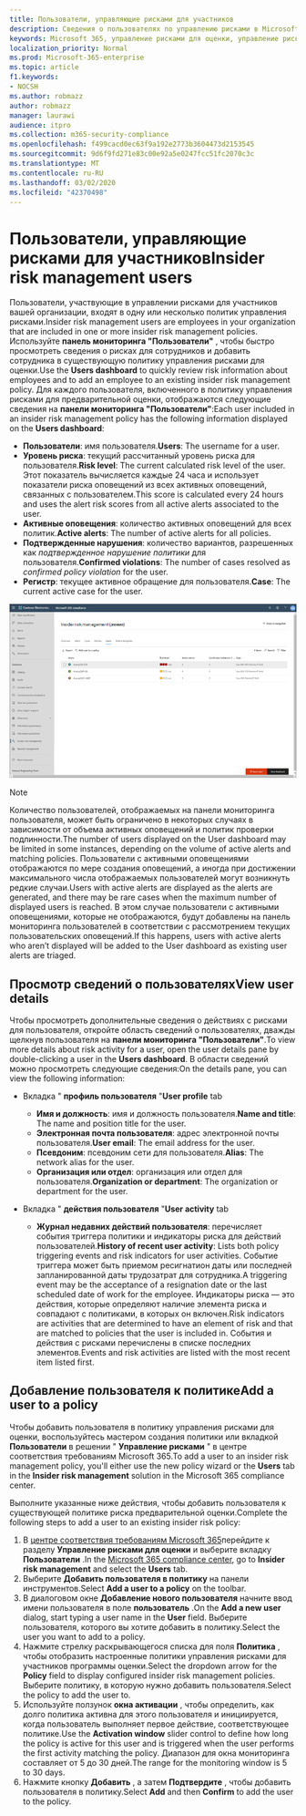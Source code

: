 ```yaml
---
title: Пользователи, управляющие рисками для участников
description: Сведения о пользователях по управлению рисками в Microsoft 365
keywords: Microsoft 365, управление рисками для оценки, управление рисками, соответствие требованиям
localization_priority: Normal
ms.prod: Microsoft-365-enterprise
ms.topic: article
f1.keywords:
- NOCSH
ms.author: robmazz
author: robmazz
manager: laurawi
audience: itpro
ms.collection: m365-security-compliance
ms.openlocfilehash: f499cacd0ec63f9a192e2773b3604473d2153545
ms.sourcegitcommit: 9d6f9fd271e83c00e92a5e0247fcc51fc2070c3c
ms.translationtype: MT
ms.contentlocale: ru-RU
ms.lasthandoff: 03/02/2020
ms.locfileid: "42370498"
---
```

# <a name="insider-risk-management-users"></a><span data-ttu-id="d1291-104">Пользователи, управляющие рисками для участников</span><span class="sxs-lookup"><span data-stu-id="d1291-104">Insider risk management users</span></span>

<span data-ttu-id="d1291-105">Пользователи, участвующие в управлении рисками для участников вашей организации, входят в одну или несколько политик управления рисками.</span><span class="sxs-lookup"><span data-stu-id="d1291-105">Insider risk management users are employees in your organization that are included in one or more insider risk management policies.</span></span> <span data-ttu-id="d1291-106">Используйте **панель мониторинга "Пользователи"** , чтобы быстро просмотреть сведения о рисках для сотрудников и добавить сотрудника в существующую политику управления рисками для оценки.</span><span class="sxs-lookup"><span data-stu-id="d1291-106">Use the **Users dashboard** to quickly review risk information about employees and to add an employee to an existing insider risk management policy.</span></span> <span data-ttu-id="d1291-107">Для каждого пользователя, включенного в политику управления рисками для предварительной оценки, отображаются следующие сведения на **панели мониторинга "Пользователи"**:</span><span class="sxs-lookup"><span data-stu-id="d1291-107">Each user included in an insider risk management policy has the following information displayed on the **Users dashboard**:</span></span>

- <span data-ttu-id="d1291-108">**Пользователи**: имя пользователя.</span><span class="sxs-lookup"><span data-stu-id="d1291-108">**Users**: The username for a user.</span></span>
- <span data-ttu-id="d1291-109">**Уровень риска**: текущий рассчитанный уровень риска для пользователя.</span><span class="sxs-lookup"><span data-stu-id="d1291-109">**Risk level**: The current calculated risk level of the user.</span></span> <span data-ttu-id="d1291-110">Этот показатель вычисляется каждые 24 часа и использует показатели риска оповещений из всех активных оповещений, связанных с пользователем.</span><span class="sxs-lookup"><span data-stu-id="d1291-110">This score is calculated every 24 hours and uses the alert risk scores from all active alerts associated to the user.</span></span>
- <span data-ttu-id="d1291-111">**Активные оповещения**: количество активных оповещений для всех политик.</span><span class="sxs-lookup"><span data-stu-id="d1291-111">**Active alerts**: The number of active alerts for all policies.</span></span>
- <span data-ttu-id="d1291-112">**Подтвержденные нарушения**: количество вариантов, разрешенных как *подтвержденное нарушение политики* для пользователя.</span><span class="sxs-lookup"><span data-stu-id="d1291-112">**Confirmed violations**: The number of cases resolved as *confirmed policy violation* for the user.</span></span>
- <span data-ttu-id="d1291-113">**Регистр**: текущее активное обращение для пользователя.</span><span class="sxs-lookup"><span data-stu-id="d1291-113">**Case**: The current active case for the user.</span></span>

![Панель мониторинга пользователей управления рисками для участников](../media/insider-risk-users-dashboard.png)

>[!NOTE]
><span data-ttu-id="d1291-115">Количество пользователей, отображаемых на панели мониторинга пользователя, может быть ограничено в некоторых случаях в зависимости от объема активных оповещений и политик проверки подлинности.</span><span class="sxs-lookup"><span data-stu-id="d1291-115">The number of users displayed on the User dashboard may be limited in some instances, depending on the volume of active alerts and matching policies.</span></span> <span data-ttu-id="d1291-116">Пользователи с активными оповещениями отображаются по мере создания оповещений, а иногда при достижении максимального числа отображаемых пользователей могут возникнуть редкие случаи.</span><span class="sxs-lookup"><span data-stu-id="d1291-116">Users with active alerts are displayed as the alerts are generated, and there may be rare cases when the maximum number of displayed users is reached.</span></span> <span data-ttu-id="d1291-117">В этом случае пользователи с активными оповещениями, которые не отображаются, будут добавлены на панель мониторинга пользователей в соответствии с рассмотрением текущих пользовательских оповещений.</span><span class="sxs-lookup"><span data-stu-id="d1291-117">If this happens, users with active alerts who aren’t displayed will be added to the User dashboard as existing user alerts are triaged.</span></span>

## <a name="view-user-details"></a><span data-ttu-id="d1291-118">Просмотр сведений о пользователях</span><span class="sxs-lookup"><span data-stu-id="d1291-118">View user details</span></span>

<span data-ttu-id="d1291-119">Чтобы просмотреть дополнительные сведения о действиях с рисками для пользователя, откройте область сведений о пользователях, дважды щелкнув пользователя на **панели мониторинга "Пользователи"**.</span><span class="sxs-lookup"><span data-stu-id="d1291-119">To view more details about risk activity for a user, open the user details pane by double-clicking a user in the **Users dashboard**.</span></span> <span data-ttu-id="d1291-120">В области сведений можно просмотреть следующие сведения:</span><span class="sxs-lookup"><span data-stu-id="d1291-120">On the details pane, you can view the following information:</span></span>

- <span data-ttu-id="d1291-121">Вкладка " **профиль пользователя** "</span><span class="sxs-lookup"><span data-stu-id="d1291-121">**User profile** tab</span></span>
    - <span data-ttu-id="d1291-122">**Имя и должность**: имя и должность пользователя.</span><span class="sxs-lookup"><span data-stu-id="d1291-122">**Name and title**: The name and position title for the user.</span></span>
    - <span data-ttu-id="d1291-123">**Электронная почта пользователя**: адрес электронной почты пользователя.</span><span class="sxs-lookup"><span data-stu-id="d1291-123">**User email**: The email address for the user.</span></span>
    - <span data-ttu-id="d1291-124">**Псевдоним**: псевдоним сети для пользователя.</span><span class="sxs-lookup"><span data-stu-id="d1291-124">**Alias**: The network alias for the user.</span></span>
    - <span data-ttu-id="d1291-125">**Организация или отдел**: организация или отдел для пользователя.</span><span class="sxs-lookup"><span data-stu-id="d1291-125">**Organization or department**: The organization or department for the user.</span></span>

- <span data-ttu-id="d1291-126">Вкладка " **действия пользователя** "</span><span class="sxs-lookup"><span data-stu-id="d1291-126">**User activity** tab</span></span>
    - <span data-ttu-id="d1291-127">**Журнал недавних действий пользователя**: перечисляет события триггера политики и индикаторы риска для действий пользователей.</span><span class="sxs-lookup"><span data-stu-id="d1291-127">**History of recent user activity**: Lists both policy triggering events and risk indicators for user activities.</span></span> <span data-ttu-id="d1291-128">Событие триггера может быть приемом ресигнатион даты или последней запланированной даты трудозатрат для сотрудника.</span><span class="sxs-lookup"><span data-stu-id="d1291-128">A triggering event may be the acceptance of a resignation date or the last scheduled date of work for the employee.</span></span> <span data-ttu-id="d1291-129">Индикаторы риска — это действия, которые определяют наличие элемента риска и совпадают с политиками, в которых он включен.</span><span class="sxs-lookup"><span data-stu-id="d1291-129">Risk indicators are activities that are determined to have an element of risk and that are matched to policies that the user is included in.</span></span> <span data-ttu-id="d1291-130">События и действия с рисками перечислены в списке последних элементов.</span><span class="sxs-lookup"><span data-stu-id="d1291-130">Events and risk activities are listed with the most recent item listed first.</span></span>

## <a name="add-a-user-to-a-policy"></a><span data-ttu-id="d1291-131">Добавление пользователя к политике</span><span class="sxs-lookup"><span data-stu-id="d1291-131">Add a user to a policy</span></span>

<span data-ttu-id="d1291-132">Чтобы добавить пользователя в политику управления рисками для оценки, воспользуйтесь мастером создания политики или вкладкой **Пользователи** в решении " **Управление рисками** " в центре соответствия требованиям Microsoft 365.</span><span class="sxs-lookup"><span data-stu-id="d1291-132">To add a user to an insider risk management policy, you'll either use the new policy wizard or the **Users** tab in the **Insider risk management** solution in the Microsoft 365 compliance center.</span></span>

<span data-ttu-id="d1291-133">Выполните указанные ниже действия, чтобы добавить пользователя к существующей политике риска предварительной оценки.</span><span class="sxs-lookup"><span data-stu-id="d1291-133">Complete the following steps to add a user to an existing insider risk policy:</span></span>

1. <span data-ttu-id="d1291-134">В [центре соответствия требованиям Microsoft 365](https://compliance.microsoft.com)перейдите к разделу **Управление рисками для оценки** и выберите вкладку **Пользователи** .</span><span class="sxs-lookup"><span data-stu-id="d1291-134">In the [Microsoft 365 compliance center](https://compliance.microsoft.com), go to **Insider risk management** and select the **Users** tab.</span></span>
2. <span data-ttu-id="d1291-135">Выберите **Добавить пользователя в политику** на панели инструментов.</span><span class="sxs-lookup"><span data-stu-id="d1291-135">Select **Add a user to a policy** on the toolbar.</span></span>
3. <span data-ttu-id="d1291-136">В диалоговом окне **Добавление нового пользователя** начните ввод имени пользователя в поле **пользователь** .</span><span class="sxs-lookup"><span data-stu-id="d1291-136">On the **Add a new user** dialog, start typing a user name in the **User** field.</span></span> <span data-ttu-id="d1291-137">Выберите пользователя, которого вы хотите добавить в политику.</span><span class="sxs-lookup"><span data-stu-id="d1291-137">Select the user you want to add to a policy.</span></span>
4. <span data-ttu-id="d1291-138">Нажмите стрелку раскрывающегося списка для поля **Политика** , чтобы отобразить настроенные политики управления рисками для участников программы оценки.</span><span class="sxs-lookup"><span data-stu-id="d1291-138">Select the dropdown arrow for the **Policy** field to display configured insider risk management policies.</span></span> <span data-ttu-id="d1291-139">Выберите политику, в которую нужно добавить пользователя.</span><span class="sxs-lookup"><span data-stu-id="d1291-139">Select the policy to add the user to.</span></span>
5. <span data-ttu-id="d1291-140">Используйте ползунок **окна активации** , чтобы определить, как долго политика активна для этого пользователя и инициируется, когда пользователь выполняет первое действие, соответствующее политике.</span><span class="sxs-lookup"><span data-stu-id="d1291-140">Use the **Activation window** slider control to define how long the policy is active for this user and is triggered when the user performs the first activity matching the policy.</span></span> <span data-ttu-id="d1291-141">Диапазон для окна мониторинга составляет от 5 до 30 дней.</span><span class="sxs-lookup"><span data-stu-id="d1291-141">The range for the monitoring window is 5 to 30 days.</span></span>
6. <span data-ttu-id="d1291-142">Нажмите кнопку **Добавить** , а затем **Подтвердите** , чтобы добавить пользователя в политику.</span><span class="sxs-lookup"><span data-stu-id="d1291-142">Select **Add** and then **Confirm** to add the user to the policy.</span></span>
